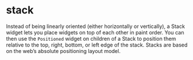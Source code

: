 # stack

Instead of being linearly oriented (either horizontally or vertically), a Stack widget lets you place widgets on top of each other in paint order. You can then use the `Positioned` widget on children of a Stack to position them relative to the top, right, bottom, or left edge of the stack. Stacks are based on the web’s absolute positioning layout model.